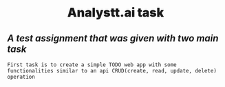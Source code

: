 <h1 style='text-align: center;font-weight:900;'>
Analystt.ai task
</h1>

## *A test assignment that was given with two main task*

```
First task is to create a simple TODO web app with some functionalities similar to an api CRUD(create, read, update, delete) operation
```

